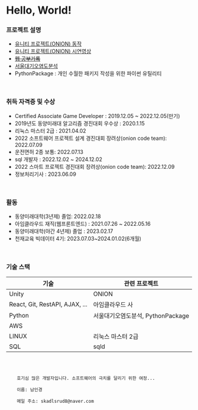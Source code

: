 # Hello, World!

### 프로젝트 설명

- <a href="https://namnamu.github.io/">유니티 프로젝트(ONION) 동작 </a>
- <a href="https://youtu.be/4e2WnCjWdxM">유니티 프로젝트(ONION) 시연영상</a>
- <a href="https://github.com/namnamu/namnamu/blob/main/document/index.md"><del>웹 공부기록</del></a>
- <a href="https://youtu.be/YG9ZDxoyQYY">서울대기오염도분석</a>
- PythonPackage : 개인 수월한 패키지 작성을 위한 파이썬 유틸리티

<br>

### 취득 자격증 및 수상
- Certified Associate Game Developer : 2019.12.05 ~ 2022.12.05(만기)
- 2019년도 동양미래대 알고리즘 경진대회 우수상 : 2020.1.15
- 리눅스 마스터 2급 : 2021.04.02
- 2022 소프트웨어 프로젝트 설계 경진대회 장려상(onion code team): 2022.07.09
- 운전면허 2종 보통: 2022.07.13
- sql 개발자 : 2022.12.02 ~ 2024.12.02
- 2022 스마트 프로젝트 경진대회 장려상(onion code team): 2022.12.09
- 정보처리기사 : 2023.06.09
<br>

### 활동
- 동양미래대학(3년제) 졸업: 2022.02.18
- 아임클라우드 재직(웹프론트엔드) : 2021.07.26 ~ 2022.05.16
- 동양미래대학(야간 4년제) 졸업 : 2023.02.17
- 천재교육 빅데이터 4기: 2023.07.03~2024.01.02(6개월)

  
<br/>

### 기술 스택   

|기술|관련 프로젝트|
|---|---|
| Unity | ONION |
|React, Git, RestAPI, AJAX, ... |아임클라우드 사|    
|Python|서울대기오염도분석, PythonPackage |
|AWS||
|LINUX|리눅스 마스터 2급|
|SQL|sqld|


<br/>

```

    호기심 많은 개발자입니다. 소프트웨어의 극치를 달리기 위한 여정...

    이름: 남인경

    메일 주소: skadlsrud8@naver.com


```

<!--
### Hi there 👋

**namnamu/namnamu** is a ✨ _special_ ✨ repository because its `README.md` (this file) appears on your GitHub profile.

Here are some ideas to get you started:

- 🔭 I’m currently working on ...
- 🌱 I’m currently learning ...
- 👯 I’m looking to collaborate on ...
- 🤔 I’m looking for help with ...
- 💬 Ask me about ...
- 📫 How to reach me: ...
- 😄 Pronouns: ...
- ⚡ Fun fact: ...
-->
